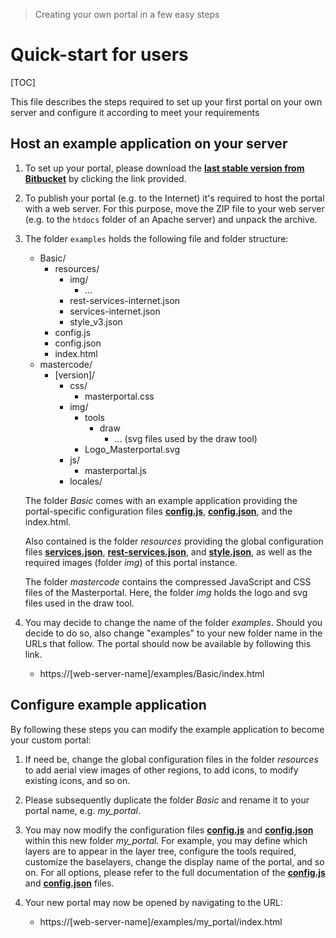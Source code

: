 >Creating your own portal in a few easy steps

# Quick-start for users

[TOC]

This file describes the steps required to set up your first portal on your own server and configure it according to meet your requirements

## Host an example application on your server

1. To set up your portal, please download the **[last stable version from Bitbucket](https://bitbucket.org/geowerkstatt-hamburg/masterportal/downloads/examples.zip)** by clicking the link provided.

2. To publish your portal (e.g. to the Internet) it's required to host the portal with a web server. For this purpose, move the ZIP file to your web server (e.g. to the `htdocs` folder of an Apache server) and unpack the archive.

3. The folder `examples` holds the following file and folder structure:

    - Basic/
        - resources/
            - img/
                - ...
            - rest-services-internet.json
            - services-internet.json
            - style_v3.json
        - config.js
        - config.json
        - index.html
    - mastercode/
        - [version]/
            - css/
                - masterportal.css
            - img/
                - tools
                    - draw
                        - ... (svg files used by the draw tool)
                - Logo_Masterportal.svg
            - js/
                - masterportal.js
            - locales/

    The folder *Basic* comes with an example application providing the portal-specific configuration files **[config.js](config.js.md)**, **[config.json](config.json.md)**, and the index.html.

    Also contained is the folder *resources* providing the global configuration files **[services.json](services.json.md)**, **[rest-services.json](rest-services.json.md)**, and **[style.json](style.json.md)**, as well as the required images (folder *img*) of this portal instance.

    The folder *mastercode* contains the compressed JavaScript and CSS files of the Masterportal. Here, the folder *img* holds the logo and svg files used in the draw tool.

4. You may decide to change the name of the folder *examples*. Should you decide to do so, also change "examples" to your new folder name in the URLs that follow. The portal should now be available by following this link.
    - https://[web-server-name]/examples/Basic/index.html

## Configure example application

By following these steps you can modify the example application to become your custom portal:

1. If need be, change the global configuration files in the folder *resources* to add aerial view images of other regions, to add icons, to modify existing icons, and so on.

2. Please subsequently duplicate the folder *Basic* and rename it to your portal name, e.g. *my_portal*.

3. You may now modify the configuration files **[config.js](config.js.md)** and **[config.json](config.json.md)** within this new folder *my_portal*. For example, you may define which layers are to appear in the layer tree, configure the tools required, customize the baselayers, change the display name of the portal, and so on. For all options, please refer to the full documentation of the **[config.js](config.js.md)** and **[config.json](config.json.md)** files.

4. Your new portal may now be opened by navigating to the URL:
    - https://[web-server-name]/examples/my_portal/index.html
